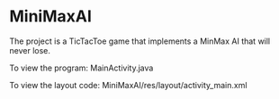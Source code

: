 # MiniMaxAI
The project is a TicTacToe game that implements a MinMax AI that will never lose.

To view the program: MainActivity.java

To view the layout code: MiniMaxAI/res/layout/activity_main.xml
